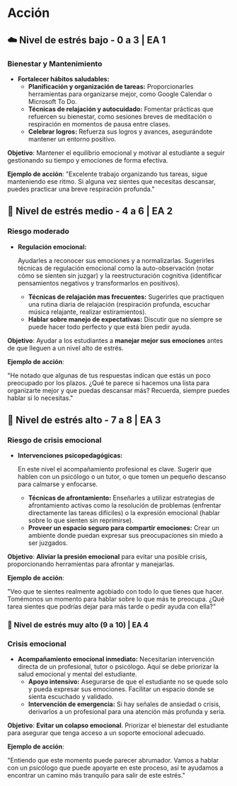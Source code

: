 # Acción

## ☁️ Nivel de estrés bajo - 0 a 3 | EA 1

### Bienestar y Mantenimiento

- **Fortalecer hábitos saludables:**
    - **Planificación y organización de tareas:** Proporcionarles herramientas para organizarse mejor, como Google Calendar o Microsoft To Do.
    - **Técnicas de relajación y autocuidado:** Fomentar prácticas que refuercen su bienestar, como sesiones breves de meditación o respiración en momentos de pausa entre clases.
    - **Celebrar logros:** Refuerza sus logros y avances, asegurándote mantener un entorno positivo.

**Objetivo**: Mantener el equilibrio emocional y motivar al estudiante a seguir gestionando su tiempo y emociones de forma efectiva.

**Ejemplo de acción**: "Excelente trabajo organizando tus tareas, sigue manteniendo ese ritmo. Si alguna vez sientes que necesitas descansar, puedes practicar una breve respiración profunda."

## 🧠 Nivel de estrés medio - 4 a 6 | EA 2

### Riesgo moderado

- **Regulación emocional:**
    
    Ayudarles a reconocer sus emociones y a normalizarlas. Sugerirles técnicas de regulación emocional como la auto-observación (notar cómo se sienten sin juzgar) y la reestructuración cognitiva (identificar pensamientos negativos y transformarlos en positivos).
    
    - **Técnicas de relajación mas frecuentes:** Sugerirles que practiquen una rutina diaria de relajación (respiración profunda, escuchar música relajante, realizar estiramientos).
    - **Hablar sobre manejo de expectativas:** Discutir que no siempre se puede hacer todo perfecto y que está bien pedir ayuda.

**Objetivo**: Ayudar a los estudiantes a **manejar mejor sus emociones** antes de que lleguen a un nivel alto de estrés.

**Ejemplo de acción**:

"He notado que algunas de tus respuestas indican que estás un poco preocupado por los plazos. ¿Qué te parece si hacemos una lista para organizarte mejor y que puedas descansar más? Recuerda, siempre puedes hablar si lo necesitas."

## 🔴 Nivel de estrés alto - 7 a 8 | EA 3

### Riesgo de crisis emocional

- **Intervenciones psicopedagógicas:**
    
    En este nivel el acompañamiento profesional es clave. Sugerir que hablen con un psicólogo o un tutor, o que tomen un pequeño descanso para calmarse y enfocarse.
    
    - **Técnicas de afrontamiento:** Enseñarles a utilizar estrategias de afrontamiento activas como la resolución de problemas (enfrentar directamente las tareas difíciles) o la expresión emocional (hablar sobre lo que sienten sin reprimirse).
    - **Proveer un espacio seguro para compartir emociones:** Crear un ambiente donde puedan expresar sus preocupaciones sin miedo a ser juzgados.

**Objetivo**: **Aliviar la presión emocional** para evitar una posible crisis, proporcionando herramientas para afrontar y manejarlas.

**Ejemplo de acción**:

"Veo que te sientes realmente agobiado con todo lo que tienes que hacer. Tomémonos un momento para hablar sobre lo que más te preocupa. ¿Qué tarea sientes que podrías dejar para más tarde o pedir ayuda con ella?"

### 🚨 Nivel de estrés muy alto (9 a 10) | EA 4

### Crisis emocional

- **Acompañamiento emocional inmediato:** Necesitarían intervención directa de un profesional, tutor o psicólogo. Aquí se debe priorizar la salud emocional y mental del estudiante.
    - **Apoyo intensivo:** Asegurarse de que el estudiante no se quede solo y pueda expresar sus emociones. Facilitar un espacio donde se sienta escuchado y validado.
    - **Intervención de emergencia:** Si hay señales de ansiedad o crisis, derivarlos a un profesional para una atención más profunda y seria.

**Objetivo**: **Evitar un colapso emocional**. Priorizar el bienestar del estudiante para asegurar que tenga acceso a un soporte emocional adecuado.

**Ejemplo de acción**:

"Entiendo que este momento puede parecer abrumador. Vamos a hablar con un psicólogo que puede apoyarte en este proceso, así te ayudamos a encontrar un camino más tranquilo para salir de este estrés."